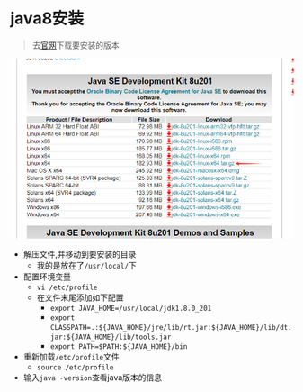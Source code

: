 # java8安装
> 去[官网](https://www.oracle.com/technetwork/java/javase/downloads/jdk8-downloads-2133151.html)下载要安装的版本

![](./img/image01.png)

* 解压文件,并移动到要安装的目录
  * 我的是放在了`/usr/local/`下
* 配置环境变量
  * `vi /etc/profile`
  * 在文件末尾添加如下配置
    * `export JAVA_HOME=/usr/local/jdk1.8.0_201`
    * `export CLASSPATH=.:${JAVA_HOME}/jre/lib/rt.jar:${JAVA_HOME}/lib/dt.jar:${JAVA_HOME}/lib/tools.jar`
    * `export PATH=$PATH:${JAVA_HOME}/bin`
* 重新加载`/etc/profile`文件
  * `source /etc/profile`
* 输入`java -version`查看java版本的信息
